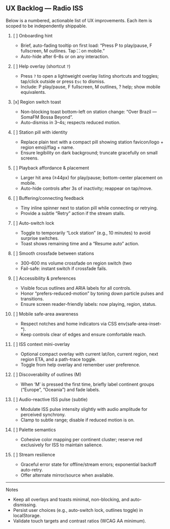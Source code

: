 ## UX Backlog — Radio ISS

Below is a numbered, actionable list of UX improvements. Each item is scoped to be independently shippable.

1. [ ] Onboarding hint
   - Brief, auto-fading tooltip on first load: “Press P to play/pause, F fullscreen, M outlines. Tap ⛶ on mobile.”
   - Auto-hide after 6–8s or on any interaction.

2. [ ] Help overlay (shortcut `?`)
   - Press `?` to open a lightweight overlay listing shortcuts and toggles; tap/click outside or press `Esc` to dismiss.
   - Include: P play/pause, F fullscreen, M outlines, ? help; show mobile equivalents.

3. [x] Region switch toast
   - Non-blocking toast bottom-left on station change: “Over Brazil — SomaFM Bossa Beyond”.
   - Auto-dismiss in 3–4s; respects reduced motion.

4. [ ] Station pill with identity
   - Replace plain text with a compact pill showing station favicon/logo + region emoji/flag + name.
   - Ensure legibility on dark background; truncate gracefully on small screens.

5. [ ] Playback affordance & placement
   - Larger hit area (≥44px) for play/pause; bottom-center placement on mobile.
   - Auto-hide controls after 3s of inactivity; reappear on tap/move.

6. [ ] Buffering/connecting feedback
   - Tiny inline spinner next to station pill while connecting or retrying.
   - Provide a subtle “Retry” action if the stream stalls.

7. [ ] Auto-switch lock
   - Toggle to temporarily “Lock station” (e.g., 10 minutes) to avoid surprise switches.
   - Toast shows remaining time and a “Resume auto” action.

8. [ ] Smooth crossfade between stations
   - 300–600 ms volume crossfade on region switch (two <audio> elements or a gain envelope).
   - Fail-safe: instant switch if crossfade fails.

9. [ ] Accessibility & preferences
   - Visible focus outlines and ARIA labels for all controls.
   - Honor “prefers-reduced-motion” by toning down particle pulses and transitions.
   - Ensure screen reader-friendly labels: now playing, region, status.

10. [ ] Mobile safe-area awareness
    - Respect notches and home indicators via CSS env(safe-area-inset-*).
    - Keep controls clear of edges and ensure comfortable reach.

11. [ ] ISS context mini-overlay
    - Optional compact overlay with current lat/lon, current region, next region ETA, and a path-trace toggle.
    - Toggle from help overlay and remember user preference.

12. [ ] Discoverability of outlines (M)
    - When ‘M’ is pressed the first time, briefly label continent groups (“Europe”, “Oceania”) and fade labels.

13. [ ] Audio-reactive ISS pulse (subtle)
    - Modulate ISS pulse intensity slightly with audio amplitude for perceived synchrony.
    - Clamp to subtle range; disable if reduced motion is on.

14. [ ] Palette semantics
    - Cohesive color mapping per continent cluster; reserve red exclusively for ISS to maintain salience.

15. [ ] Stream resilience
    - Graceful error state for offline/stream errors; exponential backoff auto-retry.
    - Offer alternate mirror/source when available.

---

Notes
- Keep all overlays and toasts minimal, non-blocking, and auto-dismissing.
- Persist user choices (e.g., auto-switch lock, outlines toggle) in localStorage.
- Validate touch targets and contrast ratios (WCAG AA minimum).